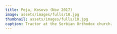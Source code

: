 ```yaml
---
title: Peja, Kosovo (Nov 2017)
image: assets/images/fulls/10.jpg
thumbnail: assets/images/fulls/10.jpg
caption: Tractor at the Serbian Orthodox church.
---
```

